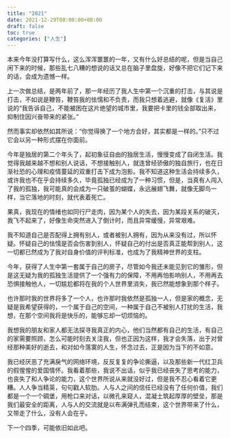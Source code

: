 ```yaml
---
title: "2021"
date: 2021-12-29T00:00:00+08:00
draft: false
toc: true
categories: ["人生"]
---
```


本来今年没打算写什么，这么浑浑噩噩的一年，又有什么好总结的呢，但是当自己闲下来的时候，那些乱七八糟的想说的话又总在脑子里盘旋，好像不把它们记下来的话，会成为遗憾一样。

上一次做总结，是两年前了，那一年经历了我人生中第一个沉重的打击，与其说是打击，不如说是鞭笞，鞭笞我的怯懦和不负责，而我只想着逃避，就像《复活》里说的“我告诉自己，不能被困在这片绝望的城市里，我要把卡里的钱全部取出来，抑制住因兴奋带来的紧张。”

然而事实却依然如其所说：“你觉得换了一个地方会好，其实都是一样的。”只不过它会以另一种形式摆在你面前。

今年是独居的第二个年头了，起初象征自由的独居生活，慢慢变成了自闭生活。我觉得我越来越不想和别人说话，不想接触别人，就连曾经骄傲的独自旅行，也在日渐社恐的心理和疫情蔓延的双重打击下成为泡影。我不知道这种生活会持续多久，或许我也不在乎会持续多久，毕竟孤独已经成为了一种习惯，但是，当真有人闯入了我的孤独，我可能真的会成为一只破茧的蝴蝶，永远展翅飞舞，就像无脚鸟一样，当它落地的时刻，就代表着死亡。

果真，我现在的情绪也如同行尸走肉，因为某个人的失去，因为某段关系的破灭，我飞不起来了，好像生命突然进入了倒计时，而且异常缓慢，异常艰难。

我不知道自己是否配得上拥有别人，或者被别人拥有，因为从来没有过，所以怀疑。怀疑自己的怯懦是否会伤害到别人，怀疑自己的付出是否真正能帮到别人，这一切都已然成为了我对自身价值的评判标准，也成为了我精神世界的支柱。

今年，获得了人生中第一套属于自己的房子，尽管如今我还未能见到它的雏形，但是这无疑为我的孤独生活提供了一个强有力的保障，不用再怕影响别人，不用再去恐惧接触他人，一切尴尬都将在我的个人世界里消失，我已然能想象到那个样子。

也许那时我的世界将多了一个人，也许那时我依然是孤独一人，但是家的概念，无疑是我希望获得的，一个属于自己的空间，一种属于自己不被别人打扰的生活，我想，在那个空间我将是快乐的，能够忘却一切烦恼的。

我想我的朋友和家人都无法探寻我真正的内心，他们当然都有自己的生活，有自己的家需要照顾，怎么可能时刻去关注我，但也正因为这样，我才会失落，出于对曾经那种美好的逝去，和对如今落寞的人生，怀念过去，正是因为当下的不如意。

我已经厌恶了充满戾气的网络环境，反反复复的争论撕逼，以及那些新一代红卫兵的假惺惺的爱国情怀。我看着那些，我说不出话，似乎我已经丧失了思考的能力，也丧失了和人争论的能力，这个世界所说从来就没好过，但是我不忍心看着它更糟。人人争当精英，句句戳人软肋。人与人之间的信任已经没有了任何价值，我们都是一个一个碉堡，用枪口来对话，以微孔来窥人，混凝土筑起厚厚的壁垒，那是我们最安全的距离，人与人的交流就是以布满弹孔而结束，这个世界带来了什么，又带走了什么，没有人会在乎。

下一个四季，可能依旧如此吧。

